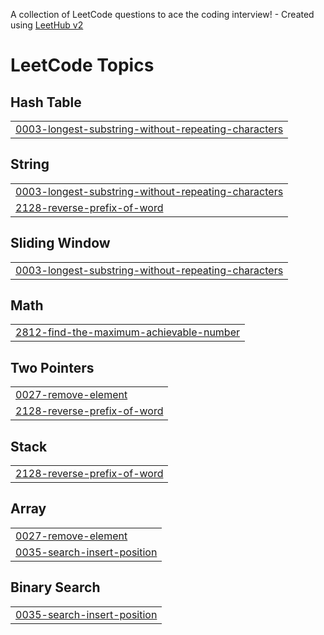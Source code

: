 A collection of LeetCode questions to ace the coding interview! - Created using [LeetHub v2](https://github.com/arunbhardwaj/LeetHub-2.0)
<!---LeetCode Topics Start-->
# LeetCode Topics
## Hash Table
|  |
| ------- |
| [0003-longest-substring-without-repeating-characters](https://github.com/Rashadcp/Leetcode/tree/master/0003-longest-substring-without-repeating-characters) |
## String
|  |
| ------- |
| [0003-longest-substring-without-repeating-characters](https://github.com/Rashadcp/Leetcode/tree/master/0003-longest-substring-without-repeating-characters) |
| [2128-reverse-prefix-of-word](https://github.com/Rashadcp/Leetcode/tree/master/2128-reverse-prefix-of-word) |
## Sliding Window
|  |
| ------- |
| [0003-longest-substring-without-repeating-characters](https://github.com/Rashadcp/Leetcode/tree/master/0003-longest-substring-without-repeating-characters) |
## Math
|  |
| ------- |
| [2812-find-the-maximum-achievable-number](https://github.com/Rashadcp/Leetcode/tree/master/2812-find-the-maximum-achievable-number) |
## Two Pointers
|  |
| ------- |
| [0027-remove-element](https://github.com/Rashadcp/Leetcode/tree/master/0027-remove-element) |
| [2128-reverse-prefix-of-word](https://github.com/Rashadcp/Leetcode/tree/master/2128-reverse-prefix-of-word) |
## Stack
|  |
| ------- |
| [2128-reverse-prefix-of-word](https://github.com/Rashadcp/Leetcode/tree/master/2128-reverse-prefix-of-word) |
## Array
|  |
| ------- |
| [0027-remove-element](https://github.com/Rashadcp/Leetcode/tree/master/0027-remove-element) |
| [0035-search-insert-position](https://github.com/Rashadcp/Leetcode/tree/master/0035-search-insert-position) |
## Binary Search
|  |
| ------- |
| [0035-search-insert-position](https://github.com/Rashadcp/Leetcode/tree/master/0035-search-insert-position) |
<!---LeetCode Topics End-->